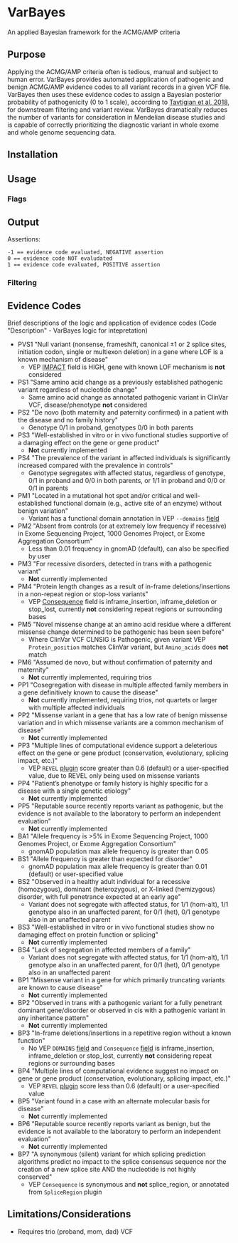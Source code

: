 # VarBayes
An applied Bayesian framework for the ACMG/AMP criteria

## Purpose
Applying the ACMG/AMP criteria often is tedious, manual and subject to human error. VarBayes provides automated application of pathogenic and benign ACMG/AMP evidence codes to all variant records in a given VCF file. VarBayes then uses these evidence codes to assign a Bayesian posterior probability of pathogenicity (0 to 1 scale), according to [Tavtigian et al, 2018](https://www.nature.com/articles/gim2017210), for downstream filtering and variant review. VarBayes dramatically reduces the number of variants for consideration in Mendelian disease studies and is capable of correctly prioritizing the diagnostic variant in whole exome and whole genome sequencing data.

## Installation

## Usage

### Flags

## Output
Assertions:
```
-1 == evidence code evaluated, NEGATIVE assertion
0 == evidence code NOT evaludated
1 == evidence code evaluated, POSITIVE assertion
```

###  Filtering

## Evidence Codes
Brief descriptions of the logic and application of evidence codes (Code "Description" - VarBayes logic for intepretation)

- PVS1 "Null variant (nonsense, frameshift, canonical ±1 or 2 splice sites, initiation codon, single or multiexon deletion) in a gene where LOF is a known mechanism of disease"
  - VEP [IMPACT](https://m.ensembl.org/info/genome/variation/prediction/predicted_data.html) field is HIGH, gene with known LOF mechanism is **not** considered
- PS1 "Same amino acid change as a previously established pathogenic variant regardless of nucleotide change"
  - Same amino acid change as annotated pathogenic variant in ClinVar VCF, disease/phenotype **not** considered
- PS2 "De novo (both maternity and paternity confirmed) in a patient with the disease and no family history"
  - Genotype 0/1 in proband, genotypes 0/0 in both parents
- PS3 "Well-established in vitro or in vivo functional studies supportive of a damaging effect on the gene or gene product"
  - **Not** currently implemented
- PS4 "The prevalence of the variant in affected individuals is significantly increased compared with the prevalence in controls"
  - Genotype segregates with affected status, regardless of genotype, 0/1 in proband and 0/0 in both parents, or 1/1 in proband and 0/0 or 0/1 in parents
- PM1 "Located in a mutational hot spot and/or critical and well-established functional domain (e.g., active site of an enzyme) without benign variation"
  - Variant has a functional domain annotation in VEP `--domains` [field](https://uswest.ensembl.org/info/docs/tools/vep/script/vep_options.html#opt_domains)
- PM2 "Absent from controls (or at extremely low frequency if recessive) in Exome Sequencing Project, 1000 Genomes Project, or Exome Aggregation Consortium"
  - Less than 0.01 frequency in gnomAD (default), can also be specified by user
- PM3 "For recessive disorders, detected in trans with a pathogenic variant"
  - **Not** currently implemented
- PM4 "Protein length changes as a result of in-frame deletions/insertions in a non-repeat region or stop-loss variants"
  - VEP [Consequence](https://m.ensembl.org/info/genome/variation/prediction/predicted_data.html) field is inframe_insertion, inframe_deletion or stop_lost, currently **not** considering repeat regions or surrounding bases
- PM5 "Novel missense change at an amino acid residue where a different missense change determined to be pathogenic has been seen before"
  - Where ClinVar VCF CLNSIG is Pathogenic, given variant VEP `Protein_position` matches ClinVar variant, but `Amino_acids` does **not** match 
- PM6 "Assumed de novo, but without confirmation of paternity and maternity"
  - **Not** currently implemented, requiring trios
- PP1 "Cosegregation with disease in multiple affected family members in a gene definitively known to cause the disease"
  - **Not** currently implemented, requiring trios, not quartets or larger with multiple affected individuals
- PP2 "Missense variant in a gene that has a low rate of benign missense variation and in which missense variants are a common mechanism of disease"
  - **Not** currently implemented
- PP3 "Multiple lines of computational evidence support a deleterious effect on the gene or gene product (conservation, evolutionary, splicing impact, etc.)"
  - VEP `REVEL` [plugin](https://github.com/Ensembl/VEP_plugins/blob/release/99/REVEL.pm) score greater than 0.6 (default) or a user-specified value, due to REVEL only being used on missense variants
- PP4 "Patient’s phenotype or family history is highly specific for a disease with a single genetic etiology"
  - **Not** currently implemented
- PP5 "Reputable source recently reports variant as pathogenic, but the evidence is not available to the laboratory to perform an independent evaluation"
  - **Not** currently implemented
- BA1 "Allele frequency is >5% in Exome Sequencing Project, 1000 Genomes Project, or Exome Aggregation Consortium"
  - gnomAD population max allele frequency is greater than 0.05
- BS1 "Allele frequency is greater than expected for disorder"
  - gnomAD population max allele frequency is greater than 0.01 (default) or user-specified value
- BS2 "Observed in a healthy adult individual for a recessive (homozygous), dominant (heterozygous), or X-linked (hemizygous) disorder, with full penetrance expected at an early age"
  - Variant does not segregate with affected status, for 1/1 (hom-alt), 1/1 genotype also in an unaffected parent, for 0/1 (het), 0/1 genotype also in an unaffected parent
- BS3 "Well-established in vitro or in vivo functional studies show no damaging effect on protein function or splicing"
  - **Not** currently implemented
- BS4 "Lack of segregation in affected members of a family"
  - Variant does not segregate with affected status, for 1/1 (hom-alt), 1/1 genotype also in an unaffected parent, for 0/1 (het), 0/1 genotype also in an unaffected parent
- BP1 "Missense variant in a gene for which primarily truncating variants are known to cause disease"
  - **Not** currently implemented
- BP2 "Observed in trans with a pathogenic variant for a fully penetrant dominant gene/disorder or observed in cis with a pathogenic variant in any inheritance pattern"
  - **Not** currently implemented
- BP3 "In-frame deletions/insertions in a repetitive region without a known function"
  - No VEP `DOMAINS` [field](https://uswest.ensembl.org/info/docs/tools/vep/script/vep_options.html#opt_domains) and `Consequence` [field](https://m.ensembl.org/info/genome/variation/prediction/predicted_data.html) is inframe_insertion, inframe_deletion or stop_lost, currently **not** considering repeat regions or surrounding bases
- BP4 "Multiple lines of computational evidence suggest no impact on gene or gene product (conservation, evolutionary, splicing impact, etc.)"
  - VEP `REVEL` [plugin](https://github.com/Ensembl/VEP_plugins/blob/release/99/REVEL.pm) score less than 0.6 (default) or a user-specified value
- BP5 "Variant found in a case with an alternate molecular basis for disease"
  - **Not** currently implemented
- BP6 "Reputable source recently reports variant as benign, but the evidence is not available to the laboratory to perform an independent evaluation"
  - **Not** currently implemented
- BP7 "A synonymous (silent) variant for which splicing prediction algorithms predict no impact to the splice consensus sequence nor the creation of a new splice site AND the nucleotide is not highly conserved"
  - VEP `Consequence` is synonymous and **not** splice_region, or annotated from `SpliceRegion` plugin

## Limitations/Considerations
- Requires trio (proband, mom, dad) VCF
